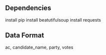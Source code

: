 ## Dependencies

install pip
install beatutifulsoup
install requests

## Data Format

ac, candidate_name, party, votes
